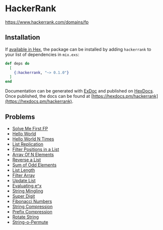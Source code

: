 # HackerRank

https://www.hackerrank.com/domains/fp

## Installation

If [available in Hex](https://hex.pm/docs/publish), the package can be installed
by adding `hackerrank` to your list of dependencies in `mix.exs`:

```elixir
def deps do
  [
    {:hackerrank, "~> 0.1.0"}
  ]
end
```

Documentation can be generated with [ExDoc](https://github.com/elixir-lang/ex_doc)
and published on [HexDocs](https://hexdocs.pm). Once published, the docs can
be found at [https://hexdocs.pm/hackerrank](https://hexdocs.pm/hackerrank).

## Problems
- [Solve Me First FP](https://www.hackerrank.com/challenges/fp-solve-me-first/problem)
- [Hello World](https://www.hackerrank.com/challenges/fp-hello-world/problem)
- [Hello World N Times](https://www.hackerrank.com/challenges/fp-hello-world-n-times/problem)
- [List Replication](https://www.hackerrank.com/challenges/fp-list-replication/problem)
- [Filter Positions in a List](https://www.hackerrank.com/challenges/fp-filter-positions-in-a-list/problem)
- [Array Of N Elements](https://www.hackerrank.com/challenges/fp-array-of-n-elements/problem)
- [Reverse a List](https://www.hackerrank.com/challenges/fp-reverse-a-list/problem)
- [Sum of Odd Elements](https://www.hackerrank.com/challenges/fp-sum-of-odd-elements/problem)
- [List Length](https://www.hackerrank.com/challenges/fp-list-length/problem)
- [Filter Array](https://www.hackerrank.com/challenges/fp-filter-array/problem)
- [Update List](https://www.hackerrank.com/challenges/fp-update-list/problem)
- [Evaluating e^x](https://www.hackerrank.com/challenges/eval-ex/problem)
- [String Mingling](https://www.hackerrank.com/challenges/string-mingling/problem)
- [Super Digit](https://www.hackerrank.com/challenges/super-digit/problem)
- [Fibonacci Numbers](https://www.hackerrank.com/challenges/functional-programming-warmups-in-recursion---fibonacci-numbers/problem)
- [String Compression](https://www.hackerrank.com/challenges/string-compression/problem)
- [Prefix Compression](https://www.hackerrank.com/challenges/prefix-compression/problem)
- [Rotate String](https://www.hackerrank.com/challenges/rotate-string/problem)
- [String-o-Permute](https://www.hackerrank.com/challenges/string-o-permute/problem)
